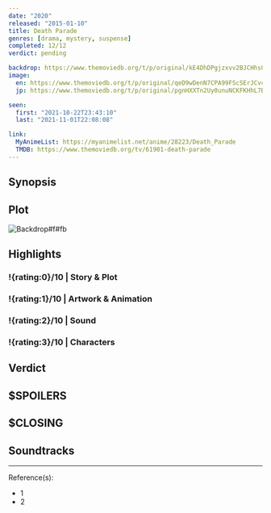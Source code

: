 ```yaml
---
date: "2020"
released: "2015-01-10"
title: Death Parade
genres: [drama, mystery, suspense]
completed: 12/12
verdict: pending

backdrop: https://www.themoviedb.org/t/p/original/kE4DhDPgjzxvv2BJCHhs0xbdwun.jpg
image:
  en: https://www.themoviedb.org/t/p/original/qeD9wDenN7CPA99FScSErJCvcWb.jpg
  jp: https://www.themoviedb.org/t/p/original/pgnHXXTn2Uy0unuNCKFKHhL7BHR.jpg

seen:
  first: "2021-10-22T23:43:10"
  last: "2021-11-01T22:08:08"

link:
  MyAnimeList: https://myanimelist.net/anime/28223/Death_Parade
  TMDB: https://www.themoviedb.org/tv/61901-death-parade
---
```



## Synopsis

## Plot

![Backdrop#f#fb](https://www.themoviedb.org/t/p/original/3zyN1QL3xPcaitg3DXMAtSnq64y.jpg "Source: TMDB")

## Highlights

### !{rating:0}/10 | Story & Plot

### !{rating:1}/10 | Artwork & Animation

### !{rating:2}/10 | Sound

### !{rating:3}/10 | Characters

## Verdict

## $SPOILERS

## $CLOSING

## Soundtracks

***
Reference(s):

- 1
- 2
